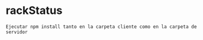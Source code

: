 # rackStatus

```
Ejecutar npm install tanto en la carpeta cliente como en la carpeta de servidor
```
